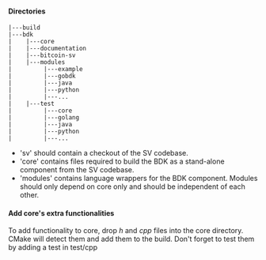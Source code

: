 #### Directories
```
|---build
|---bdk
|    |---core
|    |---documentation
|    |---bitcoin-sv
|    |---modules
|         |---example
|         |---gobdk
|         |---java
|         |---python
|         |---...
|    |---test
|         |---core
|         |---golang
|         |---java
|         |---python
|         |---...
```

 - 'sv' should contain a checkout of the SV codebase. 
 - 'core' contains files required to build the BDK as a stand-alone component from the SV codebase.
 - 'modules' contains language wrappers for the BDK component. Modules should only depend on core only and should be independent of each other.

#### Add core's extra functionalities
To add functionality to core, drop *h* and *cpp* files into the core directory. CMake will detect them and add them to the build.
Don't forget to test them by adding a test in test/cpp

